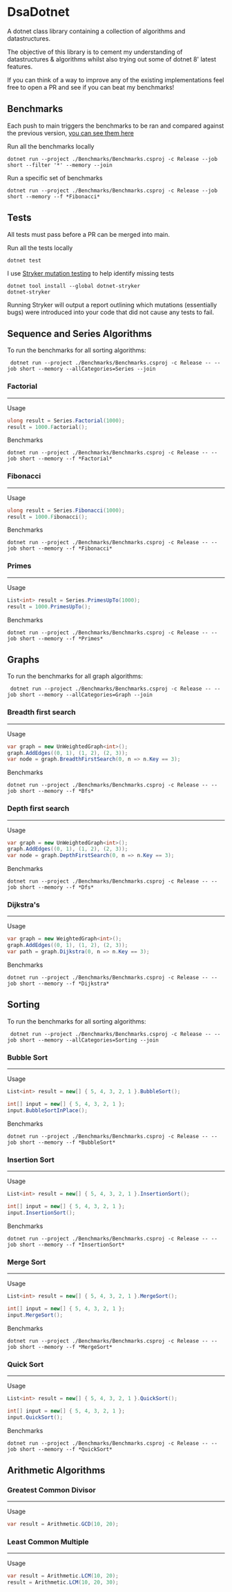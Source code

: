 # DsaDotnet
A dotnet class library containing a collection of algorithms and datastructures.

The objective of this library is to cement my understanding of datastructures & algorithms whilst also trying out some of dotnet 8' latest features.

If you can think of a way to improve any of the existing implementations feel free to open a PR and see if you can beat my benchmarks!

## Benchmarks

Each push to main triggers the benchmarks to be ran and compared against the previous version, [you can see them here](https://timmoth.github.io/DsaDotnet/dev/bench/)

Run all the benchmarks locally
```console
dotnet run --project ./Benchmarks/Benchmarks.csproj -c Release --job short --filter '*' --memory --join
```

Run a specific set of benchmarks
```console
dotnet run --project ./Benchmarks/Benchmarks.csproj -c Release --job short --memory --f *Fibonacci*
```

## Tests
All tests must pass before a PR can be merged into main.

Run all the tests locally
```console
dotnet test
```

I use [Stryker mutation testing](https://github.com/stryker-mutator/stryker-net) to help identify missing tests
```console
dotnet tool install --global dotnet-stryker
dotnet-stryker
```
Running Stryker will output a report outlining which mutations (essentially bugs) were introduced into your code that did not cause any tests to fail.

## Sequence and Series Algorithms
To run the benchmarks for all sorting algorithms:
```console
 dotnet run --project ./Benchmarks/Benchmarks.csproj -c Release -- --job short --memory --allCategories=Series --join
```

### Factorial
---

Usage
```cs
ulong result = Series.Factorial(1000);
result = 1000.Factorial();
```
Benchmarks
```
dotnet run --project ./Benchmarks/Benchmarks.csproj -c Release -- --job short --memory --f *Factorial*
```

### Fibonacci
---

Usage
```cs
ulong result = Series.Fibonacci(1000);
result = 1000.Fibonacci();
```
Benchmarks
```
dotnet run --project ./Benchmarks/Benchmarks.csproj -c Release -- --job short --memory --f *Fibonacci*
```

### Primes
---

Usage
```cs
List<int> result = Series.PrimesUpTo(1000);
result = 1000.PrimesUpTo();
```
Benchmarks
```console
dotnet run --project ./Benchmarks/Benchmarks.csproj -c Release -- --job short --memory --f *Primes*
```

## Graphs
To run the benchmarks for all graph algorithms:
```console
 dotnet run --project ./Benchmarks/Benchmarks.csproj -c Release -- --job short --memory --allCategories=Graph --join
```

### Breadth first search
---

Usage
```cs
var graph = new UnWeightedGraph<int>();
graph.AddEdges((0, 1), (1, 2), (2, 3));
var node = graph.BreadthFirstSearch(0, n => n.Key == 3);
```
Benchmarks
```
dotnet run --project ./Benchmarks/Benchmarks.csproj -c Release -- --job short --memory --f *Bfs*
```

### Depth first search
---

Usage
```cs
var graph = new UnWeightedGraph<int>();
graph.AddEdges((0, 1), (1, 2), (2, 3));
var node = graph.DepthFirstSearch(0, n => n.Key == 3);
```
Benchmarks
```
dotnet run --project ./Benchmarks/Benchmarks.csproj -c Release -- --job short --memory --f *Dfs*
```

### Dijkstra's
---

Usage
```cs
var graph = new WeightedGraph<int>();
graph.AddEdges((0, 1), (1, 2), (2, 3));
var path = graph.Dijkstra(0, n => n.Key == 3);
```
Benchmarks
```
dotnet run --project ./Benchmarks/Benchmarks.csproj -c Release -- --job short --memory --f *Dijkstra*
```

## Sorting

To run the benchmarks for all sorting algorithms:
```
 dotnet run --project ./Benchmarks/Benchmarks.csproj -c Release -- --job short --memory --allCategories=Sorting --join
```

### Bubble Sort
---

Usage
```cs
List<int> result = new[] { 5, 4, 3, 2, 1 }.BubbleSort();

int[] input = new[] { 5, 4, 3, 2, 1 };
input.BubbleSortInPlace();
```
Benchmarks
```console
dotnet run --project ./Benchmarks/Benchmarks.csproj -c Release -- --job short --memory --f *BubbleSort*
```

### Insertion Sort
---

Usage
```cs
List<int> result = new[] { 5, 4, 3, 2, 1 }.InsertionSort();

int[] input = new[] { 5, 4, 3, 2, 1 };
input.InsertionSort();
```
Benchmarks
```console
dotnet run --project ./Benchmarks/Benchmarks.csproj -c Release -- --job short --memory --f *InsertionSort*
```

### Merge Sort
---

Usage
```cs
List<int> result = new[] { 5, 4, 3, 2, 1 }.MergeSort();

int[] input = new[] { 5, 4, 3, 2, 1 };
input.MergeSort();
```
Benchmarks
```console
dotnet run --project ./Benchmarks/Benchmarks.csproj -c Release -- --job short --memory --f *MergeSort*
```

### Quick Sort
---

Usage
```cs
List<int> result = new[] { 5, 4, 3, 2, 1 }.QuickSort();

int[] input = new[] { 5, 4, 3, 2, 1 };
input.QuickSort();
```
Benchmarks
```console
dotnet run --project ./Benchmarks/Benchmarks.csproj -c Release -- --job short --memory --f *QuickSort*
```

## Arithmetic Algorithms

### Greatest Common Divisor
---

Usage
```cs
var result = Arithmetic.GCD(10, 20);
```

### Least Common Multiple
---

Usage
```cs
var result = Arithmetic.LCM(10, 20);
result = Arithmetic.LCM(10, 20, 30);
```